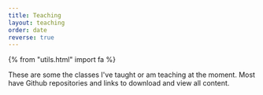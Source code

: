 ```yaml
---
title: Teaching
layout: teaching
order: date
reverse: true
---
```


{% from "utils.html" import fa %}

These are some the classes I've taught or am teaching at the moment.
Most have Github repositories and links to download and view all content.
